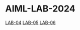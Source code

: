 # AIML-LAB-2024
[LAB-04](https://github.com/2203A51406/AIML-LAB-2024/blob/main/lab_4_(1).ipynb)
[LAB-05](https://github.com/2203A51406/AIML-LAB-2024/blob/main/lab_5.ipynb)
[LAB-06](https://github.com/2203A51406/AIML-LAB-2024/blob/main/Untitled3.ipynb)

